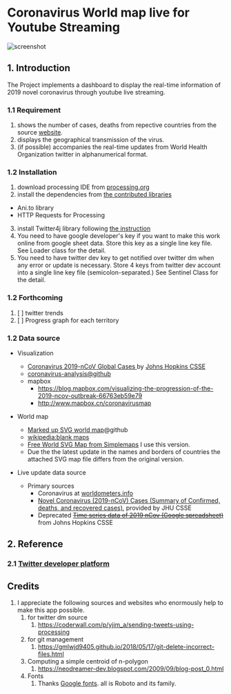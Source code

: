 # Coronavirus World map live for Youtube Streaming

![screenshot](https://github.com/yonggeun/coronavirus-live-update/blob/master/screenshot/TEST-2020-3-16%2017-36%2000015934.PNG)

## 1. Introduction

The Project implements a dashboard to display the real-time information of 2019 novel coronavirus through youtube live streaming.

### 1.1 Requirement
1. shows the number of cases, deaths from repective countries from the source [website](https://www.worldometers.info/coronavirus/countries-where-coronavirus-has-spread/).
2. displays the geographical transmission of the virus.
3. (if possible) accompanies the real-time updates from World Health Organization twitter in alphanumerical format.

### 1.2 Installation
1. download processing IDE from [processing.org](https://processing.org/)
2. install the dependencies from [the contributed libraries](https://processing.org/reference/libraries/)
  - Ani.to library
  - HTTP Requests for Processing
3. install Twitter4j library following [the instruction](http://codigogenerativo.com/code/twitter-para-processing-2-0/)
4. You need to have google developer's key if you want to make this work online from google sheet data. Store this key as a single line key file. See Loader class for the detail.
5. You need to have twitter dev key to get notified over twitter dm when any error or update is necessary. Store 4 keys from twitter dev account into a single line key file (semicolon-separated.) See Sentinel Class for the detail.

### 1.2 Forthcoming

1. [ ] twitter trends
2. [ ] Progress graph for each territory

### 1.2 Data source

 - Visualization
   - [Coronavirus 2019-nCoV Global Cases ](https://gisanddata.maps.arcgis.com/apps/opsdashboard/index.html#/bda7594740fd40299423467b48e9ecf6) by [Johns Hopkins CSSE](https://systems.jhu.edu/research/public-health/ncov/)
   - [coronavirus-analysis@github](https://github.com/AaronWard/coronavirus-analysis)
   - mapbox
     - https://blog.mapbox.com/visualizing-the-progression-of-the-2019-ncov-outbreak-66763eb59e79
     - http://www.mapbox.cn/coronavirusmap

- World map
     - [Marked up SVG world map](https://github.com/benhodgson/markedup-svg-worldmap)@github
     - [wikipedia:blank maps](https://en.wikipedia.org/wiki/Wikipedia:Blank_maps#World)
     - [Free World SVG Map from Simplemaps](https://simplemaps.com/resources/svg-world) I use this version.
     - Due the the latest update in the names and borders of countries the attached SVG map file differs from the original version.

 - Live update data source
   - Primary sources
     - Coronavirus at [worldometers.info](https://www.worldometers.info/coronavirus/#countries)
     - [Novel Coronavirus (2019-nCoV) Cases (Summary of Confirmed, deaths, and recovered cases)](https://docs.google.com/spreadsheets/u/1/d/1wQVypefm946ch4XDp37uZ-wartW4V7ILdg-qYiDXUHM/htmlview?usp=sharing&sle=true#), provided by JHU CSSE
     - Deprecated ~~[Time series data of 2019 nCov (Google spreadsheet)](https://docs.google.com/spreadsheets/u/1/d/1UF2pSkFTURko2OvfHWWlFpDFAr1UxCBA4JLwlSP6KFo/htmlview?usp=sharing&sle=true#)~~ from Johns Hopkins CSSE

## 2. Reference

### 2.1 [Twitter developer platform](https://developer.twitter.com/en/docs/basics/getting-started)

## Credits

1. I appreciate the following sources and websites who enormously help to make this app possible. 
   1. for twitter dm source
      1. https://coderwall.com/p/yjim_a/sending-tweets-using-processing
   2. for git management
      1. https://gmlwjd9405.github.io/2018/05/17/git-delete-incorrect-files.html
   3. Computing a simple centroid of n-polygon
      1. https://neodreamer-dev.blogspot.com/2009/09/blog-post_0.html
   4. Fonts
      1. Thanks [Google fonts](https://fonts.google.com/). all is Roboto and its family. 
